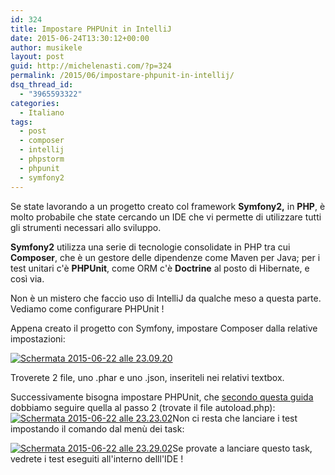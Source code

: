 ```yaml
---
id: 324
title: Impostare PHPUnit in IntelliJ
date: 2015-06-24T13:30:12+00:00
author: musikele
layout: post
guid: http://michelenasti.com/?p=324
permalink: /2015/06/impostare-phpunit-in-intellij/
dsq_thread_id:
  - "3965593322"
categories:
  - Italiano
tags:
  - post
  - composer
  - intellij
  - phpstorm
  - phpunit
  - symfony2
---
```

Se state lavorando a un progetto creato col framework **Symfony2,** in **PHP**, è molto probabile che state cercando un IDE che vi permette di utilizzare tutti gli strumenti necessari allo sviluppo.

**Symfony2** utilizza una serie di tecnologie consolidate in PHP tra cui **Composer**, che è un gestore delle dipendenze come Maven per Java; per i test unitari c'è **PHPUnit**, come ORM c'è **Doctrine** al posto  di Hibernate, e così via.

Non è un mistero che faccio uso di IntelliJ da qualche meso a questa parte. Vediamo come configurare PHPUnit !

Appena creato il progetto con Symfony, impostare Composer dalla relative impostazioni:

[<img class="aligncenter wp-image-326 size-medium" src="https://i2.wp.com/michelenasti.com/wp-content/uploads/2015/06/Schermata-2015-06-22-alle-23.09.201-300x197.png?fit=300%2C197" alt="Schermata 2015-06-22 alle 23.09.20" srcset="https://i2.wp.com/michelenasti.com/wp-content/uploads/2015/06/Schermata-2015-06-22-alle-23.09.201.png?resize=300%2C197 300w, https://i2.wp.com/michelenasti.com/wp-content/uploads/2015/06/Schermata-2015-06-22-alle-23.09.201.png?w=1022 1022w" sizes="(max-width: 300px) 100vw, 300px" data-recalc-dims="1" />](https://i2.wp.com/michelenasti.com/wp-content/uploads/2015/06/Schermata-2015-06-22-alle-23.09.201.png)

Troverete 2 file, uno .phar e uno .json, inseriteli nei relativi textbox.

Successivamente bisogna impostare PHPUnit, che [secondo questa guida](https://www.jetbrains.com/idea/help/enabling-phpunit-support.html#d683218e298) dobbiamo seguire quella al passo 2 (trovate il file autoload.php):  [<img class="aligncenter wp-image-327 size-medium" src="https://i0.wp.com/michelenasti.com/wp-content/uploads/2015/06/Schermata-2015-06-22-alle-23.23.02-300x196.png?fit=300%2C196" alt="Schermata 2015-06-22 alle 23.23.02" srcset="https://i1.wp.com/michelenasti.com/wp-content/uploads/2015/06/Schermata-2015-06-22-alle-23.23.02.png?resize=300%2C196 300w, https://i1.wp.com/michelenasti.com/wp-content/uploads/2015/06/Schermata-2015-06-22-alle-23.23.02.png?w=1017 1017w" sizes="(max-width: 300px) 100vw, 300px" data-recalc-dims="1" />](https://i1.wp.com/michelenasti.com/wp-content/uploads/2015/06/Schermata-2015-06-22-alle-23.23.02.png)Non ci resta che lanciare i test impostando il comando dal menù dei task:

[<img class=" wp-image-328 size-medium aligncenter" src="https://i1.wp.com/michelenasti.com/wp-content/uploads/2015/06/Schermata-2015-06-22-alle-23.29.02-300x191.png?fit=300%2C191" alt="Schermata 2015-06-22 alle 23.29.02" srcset="https://i1.wp.com/michelenasti.com/wp-content/uploads/2015/06/Schermata-2015-06-22-alle-23.29.02.png?resize=300%2C191 300w, https://i1.wp.com/michelenasti.com/wp-content/uploads/2015/06/Schermata-2015-06-22-alle-23.29.02.png?resize=1024%2C653 1024w, https://i1.wp.com/michelenasti.com/wp-content/uploads/2015/06/Schermata-2015-06-22-alle-23.29.02.png?w=1078 1078w" sizes="(max-width: 300px) 100vw, 300px" data-recalc-dims="1" />](https://i1.wp.com/michelenasti.com/wp-content/uploads/2015/06/Schermata-2015-06-22-alle-23.29.02.png)Se provate a lanciare questo task, vedrete i test eseguiti all'interno delll'IDE !

 